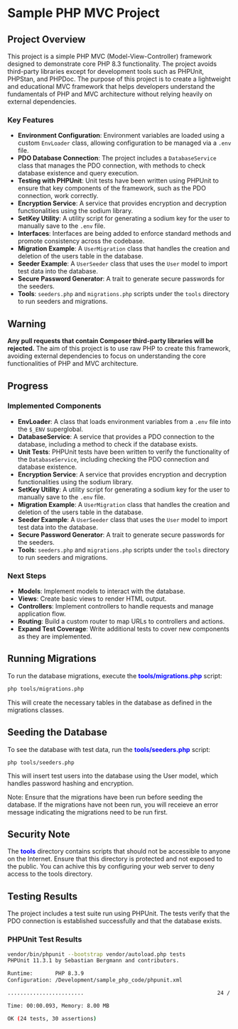 # Sample PHP MVC Project

## Project Overview

This project is a simple PHP MVC (Model-View-Controller) framework designed to demonstrate core PHP 8.3 functionality. The project avoids third-party libraries except for development tools such as PHPUnit, PHPStan, and PHPDoc. The purpose of this project is to create a lightweight and educational MVC framework that helps developers understand the fundamentals of PHP and MVC architecture without relying heavily on external dependencies.

### Key Features

- **Environment Configuration**: Environment variables are loaded using a custom `EnvLoader` class, allowing configuration to be managed via a `.env` file.
- **PDO Database Connection**: The project includes a `DatabaseService` class that manages the PDO connection, with methods to check database existence and query execution.
- **Testing with PHPUnit**: Unit tests have been written using PHPUnit to ensure that key components of the framework, such as the PDO connection, work correctly.
- **Encryption Service**: A service that provides encryption and decryption functionalities using the sodium library.
- **SetKey Utility**: A utility script for generating a sodium key for the user to manually save to the `.env` file.
- **Interfaces**: Interfaces are being added to enforce standard methods and promote consistency across the codebase.
- **Migration Example**: A `UserMigration` class that handles the creation and deletion of the users table in the database.
- **Seeder Example**: A `UserSeeder` class that uses the `User` model to import test data into the database.
- **Secure Password Generator**: A trait to generate secure passwords for the seeders.
- **Tools**: `seeders.php` and `migrations.php` scripts under the `tools` directory to run seeders and migrations.

## Warning

**Any pull requests that contain Composer third-party libraries will be rejected.** The aim of this project is to use raw PHP to create this framework, avoiding external dependencies to focus on understanding the core functionalities of PHP and MVC architecture.

## Progress

### Implemented Components

- **EnvLoader**: A class that loads environment variables from a `.env` file into the `$_ENV` superglobal.
- **DatabaseService**: A service that provides a PDO connection to the database, including a method to check if the database exists.
- **Unit Tests**: PHPUnit tests have been written to verify the functionality of the `DatabaseService`, including checking the PDO connection and database existence.
- **Encryption Service**: A service that provides encryption and decryption functionalities using the sodium library.
- **SetKey Utility**: A utility script for generating a sodium key for the user to manually save to the `.env` file.
- **Migration Example**: A `UserMigration` class that handles the creation and deletion of the users table in the database.
- **Seeder Example**: A `UserSeeder` class that uses the `User` model to import test data into the database.
- **Secure Password Generator**: A trait to generate secure passwords for the seeders.
- **Tools**: `seeders.php` and `migrations.php` scripts under the `tools` directory to run seeders and migrations.


### Next Steps

- **Models**: Implement models to interact with the database.
- **Views**: Create basic views to render HTML output.
- **Controllers**: Implement controllers to handle requests and manage application flow.
- **Routing**: Build a custom router to map URLs to controllers and actions.
- **Expand Test Coverage**: Write additional tests to cover new components as they are implemented.

## Running Migrations

To run the database migrations, execute the <span style="color:blue; font-weight:bold;">tools/migrations.php</span> script:

````sh
php tools/migrations.php
````

This will create the necessary tables in the database as defined in the migrations classes.

## Seeding the Database

To see the database with test data, run the <span style="color:blue; font-weight:bold;">tools/seeders.php</span> script:

````
php tools/seeders.php
````

This will insert test users into the database using the User model, which handles password hashing and encryption. 

Note: Ensure that the migrations have been run before seeding the database. If the migrations have not been run, you will receieve an error message indicating the migrations need to be run first. 

## Security Note

The <span style="color:blue; font-weight:bold;">tools</span> directory contains scripts that should not be accessible to anyone on the Internet. Ensure that this directory is protected and not exposed to the public. You can achive this by configuring your web server to deny access to the tools directory. 

## Testing Results

The project includes a test suite run using PHPUnit. The tests verify that the PDO connection is established successfully and that the database exists.


### PHPUnit Test Results

```bash
vendor/bin/phpunit --bootstrap vendor/autoload.php tests
PHPUnit 11.3.1 by Sebastian Bergmann and contributors.

Runtime:       PHP 8.3.9
Configuration: /Development/sample_php_code/phpunit.xml

........................                                          24 / 24 (100%)

Time: 00:00.093, Memory: 8.00 MB

OK (24 tests, 30 assertions)
````